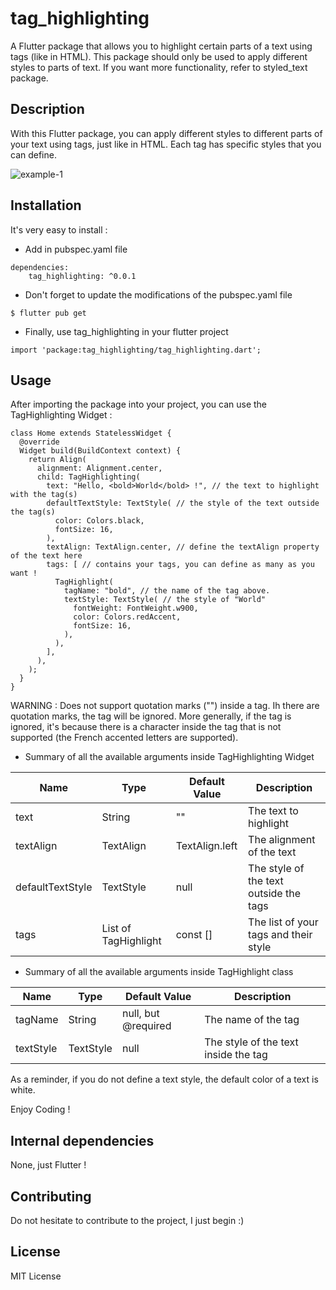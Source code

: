 # tag_highlighting

A Flutter package that allows you to highlight certain parts of a text using tags (like in HTML).
This package should only be used to apply different styles to parts of text. If you want more functionality, refer to styled_text package.

## Description

With this Flutter package, you can apply different styles to different parts of your text using tags, just like in HTML. Each tag has specific styles that you can define.

![example-1](https://learnweb.sciencesky.fr/tag_highlighting_example.jpg)

## Installation

It's very easy to install :

* Add in pubspec.yaml file

```
dependencies:
    tag_highlighting: ^0.0.1
```


* Don't forget to update the modifications of the pubspec.yaml file

```
$ flutter pub get
```

* Finally, use tag_highlighting in your flutter project

```
import 'package:tag_highlighting/tag_highlighting.dart';
```

## Usage

After importing the package into your project, you can use the TagHighlighting Widget :

```
class Home extends StatelessWidget {
  @override
  Widget build(BuildContext context) {
    return Align(
      alignment: Alignment.center,
      child: TagHighlighting(
        text: "Hello, <bold>World</bold> !", // the text to highlight with the tag(s)
        defaultTextStyle: TextStyle( // the style of the text outside the tag(s)
          color: Colors.black,
          fontSize: 16,
        ),
        textAlign: TextAlign.center, // define the textAlign property of the text here
        tags: [ // contains your tags, you can define as many as you want !
          TagHighlight(
            tagName: "bold", // the name of the tag above.
            textStyle: TextStyle( // the style of "World"
              fontWeight: FontWeight.w900,
              color: Colors.redAccent,
              fontSize: 16,
            ), 
          ),
        ],
      ),
    );
  }
}
```

WARNING : Does not support quotation marks ("") inside a tag. Ih there are quotation marks, the tag will be ignored. More generally, if the tag is ignored, it's because there is a character inside the tag that is not supported (the French accented letters are supported).

* Summary of all the available arguments inside TagHighlighting Widget

|Name|Type|Default Value|Description|
|----|----|-------------|-----------|
|text|String|""|The text to highlight|
|textAlign|TextAlign|TextAlign.left|The alignment of the text|
|defaultTextStyle|TextStyle|null|The style of the text outside the tags|
|tags|List of TagHighlight|const []|The list of your tags and their style|

* Summary of all the available arguments inside TagHighlight class

|Name|Type|Default Value|Description|
|----|----|-------------|-----------|
|tagName|String|null, but @required|The name of the tag|
|textStyle|TextStyle|null|The style of the text inside the tag|

As a reminder, if you do not define a text style, the default color of a text is white.

Enjoy Coding !

## Internal dependencies

None, just Flutter !

## Contributing

Do not hesitate to contribute to the project, I just begin :)

## License

MIT License

